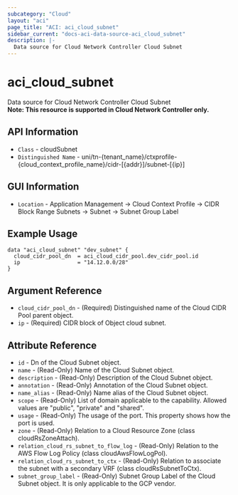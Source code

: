 ```yaml
---
subcategory: "Cloud"
layout: "aci"
page_title: "ACI: aci_cloud_subnet"
sidebar_current: "docs-aci-data-source-aci_cloud_subnet"
description: |-
  Data source for Cloud Network Controller Cloud Subnet
---
```


# aci_cloud_subnet #
Data source for Cloud Network Controller Cloud Subnet  
<b>Note: This resource is supported in Cloud Network Controller only.</b>

## API Information ##

* `Class` - cloudSubnet
* `Distinguished Name` - uni/tn-{tenant_name}/ctxprofile-{cloud_context_profile_name}/cidr-[{addr}]/subnet-[{ip}]

## GUI Information ##

* `Location` - Application Management -> Cloud Context Profile -> CIDR Block Range Subnets -> Subnet -> Subnet Group Label

## Example Usage ##

```hcl
data "aci_cloud_subnet" "dev_subnet" {
  cloud_cidr_pool_dn  = aci_cloud_cidr_pool.dev_cidr_pool.id
  ip                  = "14.12.0.0/28"
}
```

## Argument Reference ##
* `cloud_cidr_pool_dn` - (Required) Distinguished name of the Cloud CIDR Pool parent object.
* `ip` - (Required) CIDR block of Object cloud subnet.


## Attribute Reference

* `id` - Dn of the Cloud Subnet object.
* `name` - (Read-Only) Name of the Cloud Subnet object.
* `description` - (Read-Only) Description of the Cloud Subnet object.
* `annotation` - (Read-Only) Annotation of the Cloud Subnet object.
* `name_alias` - (Read-Only) Name alias of the Cloud Subnet object.
* `scope` - (Read-Only) List of domain applicable to the capability. Allowed values are "public", "private" and "shared".
* `usage` - (Read-Only) The usage of the port. This property shows how the port is used.
* `zone` - (Read-Only) Relation to a Cloud Resource Zone (class cloudRsZoneAttach).
* `relation_cloud_rs_subnet_to_flow_log` - (Read-Only) Relation to the AWS Flow Log Policy (class cloudAwsFlowLogPol).
* `relation_cloud_rs_subnet_to_ctx` - (Read-Only) Relation to associate the subnet with a secondary VRF (class cloudRsSubnetToCtx).
* `subnet_group_label` - (Read-Only) Subnet Group Label of the Cloud Subnet object. It is only applicable to the GCP vendor.